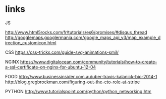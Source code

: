 # links

JS

http://www.html5rocks.com/fr/tutorials/es6/promises/#disqus_thread
http://googlemaps.googlermania.com/google_maps_api_v3/map_example_direction_customicon.html

CSS
https://css-tricks.com/guide-svg-animations-smil/


NGINX
https://www.digitalocean.com/community/tutorials/how-to-create-a-ssl-certificate-on-nginx-for-ubuntu-12-04



FOOD
http://www.businessinsider.com.au/uber-travis-kalanick-bio-2014-1
http://blog.gregbrockman.com/figuring-out-the-cto-role-at-stripe

PYTHON
http://www.tutorialspoint.com/python/python_networking.htm
